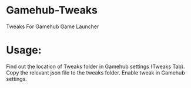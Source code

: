 # Gamehub-Tweaks
Tweaks For Gamehub Game Launcher 

# Usage:
Find out the location of Tweaks folder in Gamehub settings (Tweaks Tab).
Copy the relevant json file to the tweaks folder.
Enable tweak in Gamehub settings.

